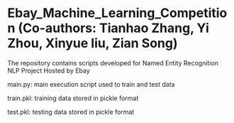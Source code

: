 # Ebay_Machine_Learning_Competition (Co-authors: Tianhao Zhang, Yi Zhou, Xinyue liu, Zian Song)
The repository contains scripts developed for Named Entity Recognition NLP Project Hosted by Ebay

main.py: main execution script used to train and test data 

train.pkl: training data stored in pickle format

test.pkl: testing data stored in pickle format



